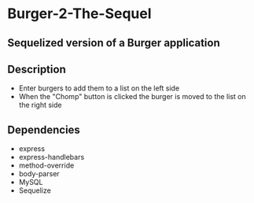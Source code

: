 # Burger-2-The-Sequel

## Sequelized version of a Burger application

## Description
- Enter burgers to add them to a list on the left side
- When the "Chomp" button is clicked the burger is moved to the list on the right side

## Dependencies
- express
- express-handlebars
- method-override
- body-parser
- MySQL
- Sequelize